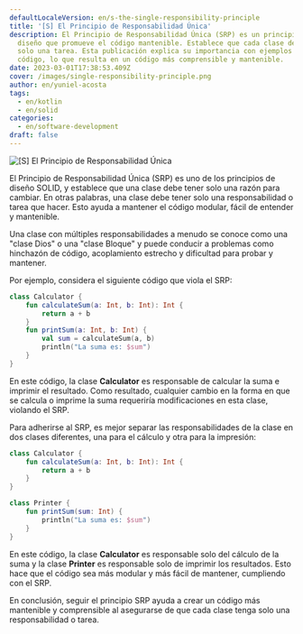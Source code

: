 ```yaml
---
defaultLocaleVersion: en/s-the-single-responsibility-principle
title: '[S] El Principio de Responsabilidad Única'
description: El Principio de Responsabilidad Única (SRP) es un principio de
  diseño que promueve el código mantenible. Establece que cada clase debe tener
  solo una tarea. Esta publicación explica su importancia con ejemplos de
  código, lo que resulta en un código más comprensible y mantenible.
date: 2023-03-01T17:38:53.409Z
cover: /images/single-responsibility-principle.png
author: en/yuniel-acosta
tags:
  - en/kotlin
  - en/solid
categories:
  - en/software-development
draft: false
---
```


![[S] El Principio de Responsabilidad Única](/images/single-responsibility-principle.png '[S] El Principio de Responsabilidad Única')

El Principio de Responsabilidad Única (SRP) es uno de los principios de diseño SOLID, y establece que una clase debe tener solo una razón para cambiar. En otras palabras, una clase debe tener solo una responsabilidad o tarea que hacer. Esto ayuda a mantener el código modular, fácil de entender y mantenible.

Una clase con múltiples responsabilidades a menudo se conoce como una "clase Dios" o una "clase Bloque" y puede conducir a problemas como hinchazón de código, acoplamiento estrecho y dificultad para probar y mantener.

Por ejemplo, considera el siguiente código que viola el SRP:

```kotlin
class Calculator {
    fun calculateSum(a: Int, b: Int): Int {
        return a + b
    }
    fun printSum(a: Int, b: Int) {
        val sum = calculateSum(a, b)
        println("La suma es: $sum")
    }
}
```

En este código, la clase **Calculator** es responsable de calcular la suma e imprimir el resultado. Como resultado, cualquier cambio en la forma en que se calcula o imprime la suma requeriría modificaciones en esta clase, violando el SRP.

Para adherirse al SRP, es mejor separar las responsabilidades de la clase en dos clases diferentes, una para el cálculo y otra para la impresión:

```kotlin
class Calculator {
    fun calculateSum(a: Int, b: Int): Int {
        return a + b
    }
}

class Printer {
    fun printSum(sum: Int) {
        println("La suma es: $sum")
    }
}
```

En este código, la clase **Calculator** es responsable solo del cálculo de la suma y la clase **Printer** es responsable solo de imprimir los resultados. Esto hace que el código sea más modular y más fácil de mantener, cumpliendo con el SRP.

En conclusión, seguir el principio SRP ayuda a crear un código más mantenible y comprensible al asegurarse de que cada clase tenga solo una responsabilidad o tarea.
